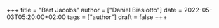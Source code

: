 +++
title = "Bart Jacobs"
author = ["Daniel Biasiotto"]
date = 2022-05-03T05:20:00+02:00
tags = ["author"]
draft = false
+++

